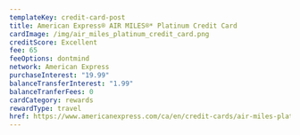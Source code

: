 ```yaml
---
templateKey: credit-card-post
title: American Express® AIR MILES®* Platinum Credit Card
cardImage: /img/air_miles_platinum_credit_card.png
creditScore: Excellent
fee: 65
feeOptions: dontmind
network: American Express
purchaseInterest: "19.99"
balanceTransferInterest: "1.99"
balanceTranferFees: 0
cardCategory: rewards
rewardType: travel
href: https://www.americanexpress.com/ca/en/credit-cards/air-miles-platinum-credit-card/?linknav=ca-en-amex-cardshop-allcards-learn-americanExpressAIRMILESPlatinumCreditCard&cpid=100186460
---
```

